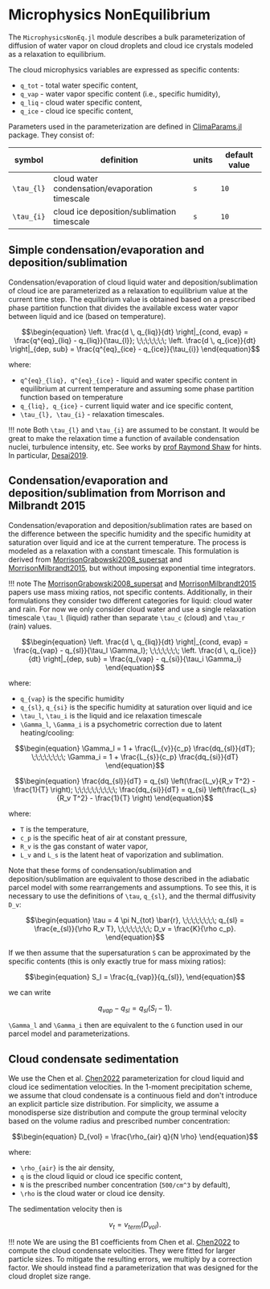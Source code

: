 # Microphysics NonEquilibrium

The `MicrophysicsNonEq.jl` module describes a bulk parameterization of
  diffusion of water vapor on cloud droplets and cloud ice crystals
  modeled as a relaxation to equilibrium.

The cloud microphysics variables are expressed as specific contents:
  - `q_tot` - total water specific content,
  - `q_vap` - water vapor specific content (i.e., specific humidity),
  - `q_liq` - cloud water specific content,
  - `q_ice` - cloud ice specific content,

Parameters used in the parameterization are defined in
  [ClimaParams.jl](https://github.com/CliMA/ClimaParams.jl) package.
They consist of:

|    symbol  |         definition                             | units | default value |
|------------|------------------------------------------------|-------|---------------|
|``\tau_{l}``| cloud water condensation/evaporation timescale | ``s`` | ``10``        |
|``\tau_{i}``| cloud ice deposition/sublimation timescale     | ``s`` | ``10``        |

## Simple condensation/evaporation and deposition/sublimation

Condensation/evaporation of cloud liquid water and
deposition/sublimation of cloud ice are parameterized
  as a relaxation to equilibrium value at the current time step.
The equilibrium value is obtained based on a prescribed phase partition function
  that divides the available excess water vapor between liquid and ice
  (based on temperature).
```math
\begin{equation}
  \left. \frac{d \, q_{liq}}{dt} \right|_{cond, evap} = \frac{q^{eq}_{liq} - q_{liq}}{\tau_{l}}; \;\;\;\;\;\;\;
  \left. \frac{d \, q_{ice}}{dt} \right|_{dep, sub}   = \frac{q^{eq}_{ice} - q_{ice}}{\tau_{i}}
\end{equation}
```
where:
 - ``q^{eq}_{liq}, q^{eq}_{ice}`` - liquid and water specific content in equilibrium at current temperature and
   assuming some phase partition function based on temperature
 - ``q_{liq}, q_{ice}`` - current liquid water and ice specific content,
 - ``\tau_{l}, \tau_{i}`` - relaxation timescales.

!!! note
    Both ``\tau_{l}`` and ``\tau_{i}`` are assumed to be constant.
    It would be great to make the relaxation time a function of
    available condensation nuclei, turbulence intensity, etc.
    See works by [prof Raymond Shaw](https://www.mtu.edu/physics/department/faculty/shaw/)
    for hints.
    In particular, [Desai2019](@cite).

## Condensation/evaporation and deposition/sublimation from Morrison and Milbrandt 2015

Condensation/evaporation and deposition/sublimation rates are based on
  the difference between the specific humidity and the
  specific humidity at saturation over liquid and ice at the current temperature.
The process is modeled as a relaxation with a constant timescale.
This formulation is derived from [MorrisonGrabowski2008_supersat](@cite)
  and [MorrisonMilbrandt2015](@cite), but without imposing exponential time integrators.

!!! note
    The [MorrisonGrabowski2008_supersat](@cite) and [MorrisonMilbrandt2015](@cite)
    papers use mass mixing ratios, not specific contents.
    Additionally, in their formulations they consider two different categories for liquid:
    cloud water and rain. For now we only consider cloud water and use a single relaxation timescale
    ``\tau_l`` (liquid) rather than separate ``\tau_c`` (cloud) and ``\tau_r`` (rain) values.

```math
\begin{equation}
   \left. \frac{d \, q_{liq}}{dt} \right|_{cond, evap} = \frac{q_{vap} - q_{sl}}{\tau_l \Gamma_l}; \;\;\;\;\;\;\;
   \left. \frac{d \, q_{ice}}{dt} \right|_{dep, sub}   = \frac{q_{vap} - q_{si}}{\tau_i \Gamma_i}
\end{equation}
```
where:
- ``q_{vap}`` is the specific humidity
- ``q_{sl}``, ``q_{si}`` is the specific humidity at saturation over liquid and ice
- ``\tau_l``, ``\tau_i`` is the liquid and ice relaxation timescale
- ``\Gamma_l``, ``\Gamma_i`` is a psychometric correction due to latent heating/cooling:

```math
\begin{equation}
    \Gamma_l = 1 + \frac{L_{v}}{c_p} \frac{dq_{sl}}{dT}; \;\;\;\;\;\;\;\;
    \Gamma_i = 1 + \frac{L_{s}}{c_p} \frac{dq_{si}}{dT}
\end{equation}
```
```math
\begin{equation}
    \frac{dq_{sl}}{dT} = q_{sl} \left(\frac{L_v}{R_v  T^2} - \frac{1}{T} \right); \;\;\;\;\;\;\;\;\;\;
    \frac{dq_{si}}{dT} = q_{si} \left(\frac{L_s}{R_v  T^2} - \frac{1}{T} \right)
\end{equation}
```
where:
- ``T`` is the temperature,
- ``c_p`` is the specific heat of air at constant pressure,
- ``R_v`` is the gas constant of water vapor,
- ``L_v`` and ``L_s`` is the latent heat of vaporization and sublimation.

Note that these forms of condensation/sublimation and deposition/sublimation
  are equivalent to those described in the adiabatic parcel model with some rearrangements and assumptions.
To see this, it is necessary to use the definitions of ``\tau``, ``q_{sl}``, and the thermal diffusivity ``D_v``:

```math
\begin{equation}
  \tau = 4 \pi N_{tot} \bar{r}, \;\;\;\;\;\;\;\;
  q_{sl} = \frac{e_{sl}}{\rho R_v T}, \;\;\;\;\;\;\;\;
  D_v = \frac{K}{\rho c_p}.
\end{equation}
```
If we then assume that the supersaturation ``S`` can be approximated by the specific contents (this is only exactly true for mass mixing ratios):
```math
\begin{equation}
    S_l = \frac{q_{vap}}{q_{sl}},
\end{equation}
```
we can write
```math
\begin{equation}
  q_{vap} - q_{sl} = q_{sl}(S_l - 1).
\end{equation}
```
``\Gamma_l`` and ``\Gamma_i`` then are equivalent to the ``G`` function used in our parcel model and parameterizations.

## Cloud condensate sedimentation

We use the Chen et al. [Chen2022](@cite) parameterization for cloud liquid and cloud ice sedimentation velocities.
In the 1-moment precipitation scheme, we assume that cloud condensate is a continuous field
  and don't introduce an explicit particle size distribution.
For simplicity, we assume a monodisperse size distribution
  and compute the group terminal velocity based on the volume radius
  and prescribed number concentration:

```math
\begin{equation}
  D_{vol} = \frac{\rho_{air} q}{N \rho}
\end{equation}
```
where:
 - ``\rho_{air}`` is the air density,
 - ``q`` is the cloud liquid or cloud ice specific content,
 - ``N`` is the prescribed number concentration (``500/cm^3`` by default),
 - ``\rho`` is the cloud water or cloud ice density.

The sedimentation velocity then is
```math
\begin{equation}
  v_t = v_{term}(D_{vol}).
\end{equation}
```

!!! note
    We are using the B1 coefficients from Chen et al. [Chen2022](@cite) to compute
    the cloud condensate velocities. They were fitted for larger particle sizes.
    To mitigate the resulting errors, we multiply by a correction factor.
    We should instead find a parameterization that was designed for the cloud droplet
    size range.
